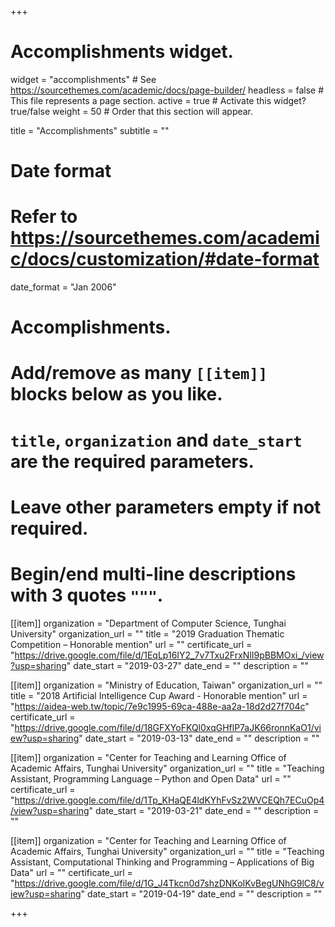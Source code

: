 +++
# Accomplishments widget.
widget = "accomplishments"  # See https://sourcethemes.com/academic/docs/page-builder/
headless = false  # This file represents a page section.
active = true  # Activate this widget? true/false
weight = 50  # Order that this section will appear.

title = "Accomplish&shy;ments"
subtitle = ""

# Date format
#   Refer to https://sourcethemes.com/academic/docs/customization/#date-format
date_format = "Jan 2006"

# Accomplishments.
#   Add/remove as many `[[item]]` blocks below as you like.
#   `title`, `organization` and `date_start` are the required parameters.
#   Leave other parameters empty if not required.
#   Begin/end multi-line descriptions with 3 quotes `"""`.

[[item]]
  organization = "Department of Computer Science, Tunghai University"
  organization_url = ""
  title = "2019 Graduation Thematic Competition – Honorable mention"
  url = ""
  certificate_url = "https://drive.google.com/file/d/1EqLp16IY2_7v7Txu2FrxNlI9pBBMOxi_/view?usp=sharing"
  date_start = "2019-03-27"
  date_end = ""
  description = ""

[[item]]
  organization = "Ministry of Education, Taiwan"
  organization_url = ""
  title = "2018 Artificial Intelligence Cup Award - Honorable mention"
  url = "https://aidea-web.tw/topic/7e9c1995-69ca-488e-aa2a-18d2d27f704c"
  certificate_url = "https://drive.google.com/file/d/18GFXYoFKQl0xqGHflP7aJK66ronnKaO1/view?usp=sharing"
  date_start = "2019-03-13"
  date_end = ""
  description = ""
  
[[item]]
  organization = "Center for Teaching and Learning Office of Academic Affairs, Tunghai University"
  organization_url = ""
  title = "Teaching Assistant, Programming Language – Python and Open Data"
  url = ""
  certificate_url = "https://drive.google.com/file/d/1Tp_KHaQE4ldKYhFvSz2WVCEQh7ECuOp4/view?usp=sharing"
  date_start = "2019-03-21"
  date_end = ""
  description = ""

[[item]]
  organization = "Center for Teaching and Learning Office of Academic Affairs, Tunghai University"
  organization_url = ""
  title = "Teaching Assistant, Computational Thinking and Programming – Applications of Big Data"
  url = ""
  certificate_url = "https://drive.google.com/file/d/1G_J4Tkcn0d7shzDNKoIKvBegUNhG9lC8/view?usp=sharing"
  date_start = "2019-04-19"
  date_end = ""
  description = ""

+++
